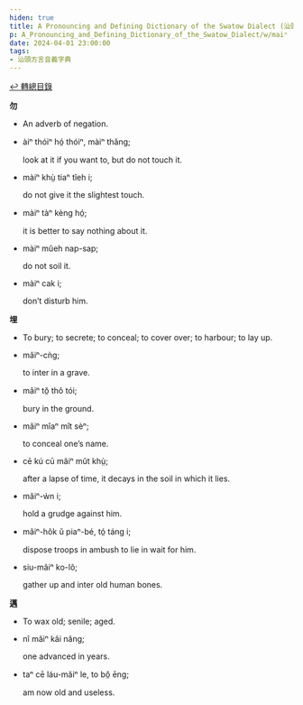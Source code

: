 ```yaml
---
hiden: true
title: A Pronouncing and Defining Dictionary of the Swatow Dialect (汕頭方言音義字典) / maiⁿ
p: A_Pronouncing_and_Defining_Dictionary_of_the_Swatow_Dialect/w/maiⁿ
date: 2024-04-01 23:00:00
tags: 
- 汕頭方言音義字典
---
```


[↩️ 轉總目錄](/A_Pronouncing_and_Defining_Dictionary_of_the_Swatow_Dialect)


**勿**
- An adverb of negation.

- àiⁿ thóiⁿ hó̤ thóiⁿ, màiⁿ thăng;

  look at it if you want to, but do not touch it.

- màiⁿ khṳ̀ tiaⁿ tîeh i;

  do not give it the slightest touch.

- màiⁿ tàⁿ kèng hó̤;

  it is better to say nothing about it.

- màiⁿ mûeh nap-sap;

  do not soil it.

- màiⁿ cak i;

  don’t disturb him.

**埋**
- To bury; to secrete; to conceal; to cover over; to harbour; to lay up.

- mâiⁿ-cǹg;

  to inter in a grave.

- mâiⁿ tŏ̤ thô tói;

  bury in the ground.

- mâiⁿ mîaⁿ mît sèⁿ;

  to conceal one’s name.

- cē kú cū mâiⁿ mût khṳ̀;

  after a lapse of time, it decays in the soil in which it lies.

- mâiⁿ-ẁn i;

  hold a grudge against him.

- mâiⁿ-hôk ŭ piaⁿ-bé, tó̤ táng i;

  dispose troops in ambush to lie in wait for him.

- siu-mâiⁿ ko-lô;

  gather up and inter old human bones.

**邁**
- To wax old; senile; aged.

- nî măiⁿ kâi nâng;

  one advanced in years.

- taⁿ cē láu-măiⁿ le, to bô̤ ēng;

  am now old and useless.